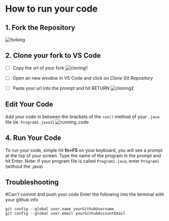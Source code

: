 # How to run your code

## 1. Fork the Repository
![forking](https://github.com/SACHSTech/CodeHS_LessonTemplate/assets/10250018/d03ad6e1-db81-4bed-bec0-69dc68c6e0e8)

## 2. Clone your fork to VS Code

- [ ] Copy the url of your fork
![cloning1](https://github.com/SACHSTech/CodeHS_LessonTemplate/assets/10250018/89142773-789c-4007-8e8e-3ada92524ac2)

- [ ] Open an new window in VS Code and click on *Clone Git Repository*
- [ ] Paste your url into the prompt and hit RETURN
![cloning2](https://github.com/SACHSTech/CodeHS_LessonTemplate/assets/10250018/bb8cf9d7-8552-4c30-b893-0f6029d1a15b)

## Edit Your Code
Add your code in between the brackets of the `run()` method of your `.java` file (ie. `Program1.java1`)
![running_code](https://github.com/SACHSTech/CodeHS_LessonTemplate/assets/10250018/7567ef79-8e51-41c4-9fa3-399bf0908c06)


## 4. Run Your Code
To run your code, simple hit **fn+F5** on your keyboard, you will see a prompt at the top of your screen.  Type the name of the program in the prompt and hit Enter.  Note: if your program file is called `Program1.java`, enter `Program1` (without the .java)

## Troubleshooting

#Can't commit and push your code
Enter the following into the terminal with your github info
```
git config --global user.name yourGithubUsername
git config --global user.email yourGithubAccountEmail
```
